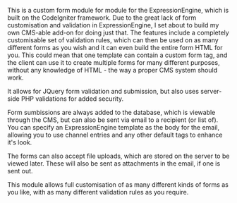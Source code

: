 This is a custom form module for module for the ExpressionEngine, which is built on the CodeIgniter framework.
Due to the great lack of form customisation and validation in ExpressionEngine, I set about to build my own CMS-able add-on for doing just that.
The features include a completely customisable set of validation rules, which can then be used on as many different forms as you wish and it can even build the entire form HTML for you.
This could mean that one template can contain a custom form tag, and the client can use it to create multiple forms for many different purposes, without any knowledge of HTML - the way a proper CMS system should work.

It allows for JQuery form validation and submission, but also uses server-side PHP validations for added security.

Form sumbissions are always added to the database, which is viewable through the CMS, but can also be sent via email to a recipient (or list of).
You can specify an ExpressionEngine template as the body for the email, allowing you to use channel entries and any other default tags to enhance it's look.

The forms can also accept file uploads, which are stored on the server to be viewed later. These will also be sent as attachments in the email, if one is sent out.

This module allows full customisation of as many different kinds of forms as you like, with as many different validation rules as you require.
